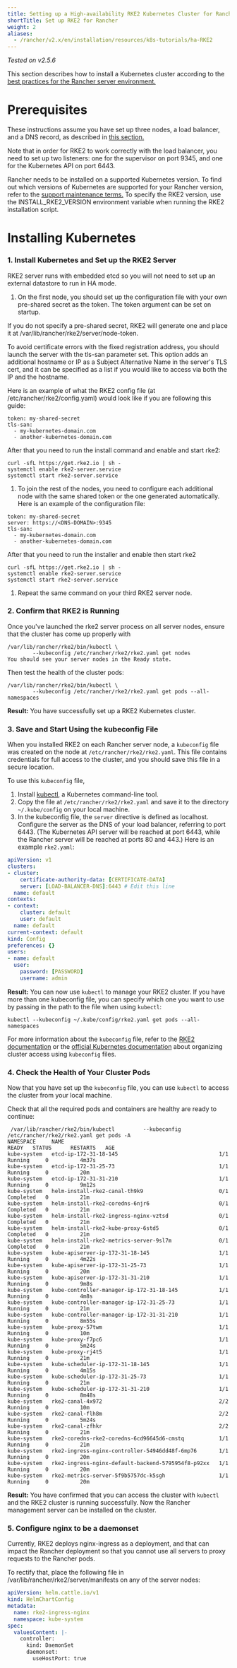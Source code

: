 ```yaml
---
title: Setting up a High-availability RKE2 Kubernetes Cluster for Rancher
shortTitle: Set up RKE2 for Rancher
weight: 2
aliases:
  - /rancher/v2.x/en/installation/resources/k8s-tutorials/ha-RKE2
---
```

_Tested on v2.5.6_

This section describes how to install a Kubernetes cluster according to the [best practices for the Rancher server environment.]({{<baseurl>}}/rancher/v2.x/en/overview/architecture-recommendations/#environment-for-kubernetes-installations)

# Prerequisites

These instructions assume you have set up three nodes, a load balancer, and a DNS record, as described in [this section.]({{<baseurl>}}/rancher/v2.5/en/installation/resources/k8s-tutorials/infrastructure-tutorials/infra-for-rke2-ha)

Note that in order for RKE2 to work correctly with the load balancer, you need to set up two listeners: one for the supervisor on port 9345, and one for the Kubernetes API on port 6443.

Rancher needs to be installed on a supported Kubernetes version. To find out which versions of Kubernetes are supported for your Rancher version, refer to the [support maintenance terms.](https://rancher.com/support-maintenance-terms/) To specify the RKE2 version, use the INSTALL_RKE2_VERSION environment variable when running the RKE2 installation script.
# Installing Kubernetes

### 1. Install Kubernetes and Set up the RKE2 Server

RKE2 server runs with embedded etcd so you will not need to set up an external datastore to run in HA mode.

1. On the first node, you should set up the configuration file with your own pre-shared secret as the token. The token argument can be set on startup.

If you do not specify a pre-shared secret, RKE2 will generate one and place it at /var/lib/rancher/rke2/server/node-token.

To avoid certificate errors with the fixed registration address, you should launch the server with the tls-san parameter set. This option adds an additional hostname or IP as a Subject Alternative Name in the server's TLS cert, and it can be specified as a list if you would like to access via both the IP and the hostname.

Here is an example of what the RKE2 config file (at /etc/rancher/rke2/config.yaml) would look like if you are following this guide:

```
token: my-shared-secret
tls-san:
  - my-kubernetes-domain.com
  - another-kubernetes-domain.com
```
After that you need to run the install command and enable and start rke2:
```
curl -sfL https://get.rke2.io | sh -
systemctl enable rke2-server.service
systemctl start rke2-server.service
```
1. To join the rest of the nodes, you need to configure each additional node with the same shared token or the one generated automatically. Here is an example of the configuration file:
```
token: my-shared-secret
server: https://<DNS-DOMAIN>:9345
tls-san:
  - my-kubernetes-domain.com
  - another-kubernetes-domain.com
```
After that you need to run the installer and enable then start rke2
```
curl -sfL https://get.rke2.io | sh -
systemctl enable rke2-server.service
systemctl start rke2-server.service
```

1. Repeat the same command on your third RKE2 server node.

### 2. Confirm that RKE2 is Running

Once you've launched the rke2 server process on all server nodes, ensure that the cluster has come up properly with

```
/var/lib/rancher/rke2/bin/kubectl \
        --kubeconfig /etc/rancher/rke2/rke2.yaml get nodes
You should see your server nodes in the Ready state.
```

Then test the health of the cluster pods:
```
/var/lib/rancher/rke2/bin/kubectl \
        --kubeconfig /etc/rancher/rke2/rke2.yaml get pods --all-namespaces
```

**Result:** You have successfully set up a RKE2 Kubernetes cluster.

### 3. Save and Start Using the kubeconfig File

When you installed RKE2 on each Rancher server node, a `kubeconfig` file was created on the node at `/etc/rancher/rke2/rke2.yaml`. This file contains credentials for full access to the cluster, and you should save this file in a secure location.

To use this `kubeconfig` file, 

1. Install [kubectl,](https://kubernetes.io/docs/tasks/tools/install-kubectl/#install-kubectl) a Kubernetes command-line tool.
2. Copy the file at `/etc/rancher/rke2/rke2.yaml` and save it to the directory `~/.kube/config` on your local machine.
3. In the kubeconfig file, the `server` directive is defined as localhost. Configure the server as the DNS of your load balancer, referring to port 6443. (The Kubernetes API server will be reached at port 6443, while the Rancher server will be reached at ports 80 and 443.) Here is an example `rke2.yaml`:

```yml
apiVersion: v1
clusters:
- cluster:
    certificate-authority-data: [CERTIFICATE-DATA]
    server: [LOAD-BALANCER-DNS]:6443 # Edit this line
  name: default
contexts:
- context:
    cluster: default
    user: default
  name: default
current-context: default
kind: Config
preferences: {}
users:
- name: default
  user:
    password: [PASSWORD]
    username: admin
```

**Result:** You can now use `kubectl` to manage your RKE2 cluster. If you have more than one kubeconfig file, you can specify which one you want to use by passing in the path to the file when using `kubectl`:

```
kubectl --kubeconfig ~/.kube/config/rke2.yaml get pods --all-namespaces
```

For more information about the `kubeconfig` file, refer to the [RKE2 documentation](https://docs.rke2.io/cluster_access/) or the [official Kubernetes documentation](https://kubernetes.io/docs/concepts/configuration/organize-cluster-access-kubeconfig/) about organizing cluster access using `kubeconfig` files.

### 4. Check the Health of Your Cluster Pods

Now that you have set up the `kubeconfig` file, you can use `kubectl` to access the cluster from your local machine.

Check that all the required pods and containers are healthy are ready to continue:

```
 /var/lib/rancher/rke2/bin/kubectl         --kubeconfig /etc/rancher/rke2/rke2.yaml get pods -A
NAMESPACE     NAME                                                 READY   STATUS      RESTARTS   AGE
kube-system   etcd-ip-172-31-18-145                                1/1     Running     0          4m37s
kube-system   etcd-ip-172-31-25-73                                 1/1     Running     0          20m
kube-system   etcd-ip-172-31-31-210                                1/1     Running     0          9m12s
kube-system   helm-install-rke2-canal-th9k9                        0/1     Completed   0          21m
kube-system   helm-install-rke2-coredns-6njr6                      0/1     Completed   0          21m
kube-system   helm-install-rke2-ingress-nginx-vztsd                0/1     Completed   0          21m
kube-system   helm-install-rke2-kube-proxy-6std5                   0/1     Completed   0          21m
kube-system   helm-install-rke2-metrics-server-9sl7m               0/1     Completed   0          21m
kube-system   kube-apiserver-ip-172-31-18-145                      1/1     Running     0          4m22s
kube-system   kube-apiserver-ip-172-31-25-73                       1/1     Running     0          20m
kube-system   kube-apiserver-ip-172-31-31-210                      1/1     Running     0          9m8s
kube-system   kube-controller-manager-ip-172-31-18-145             1/1     Running     0          4m8s
kube-system   kube-controller-manager-ip-172-31-25-73              1/1     Running     0          21m
kube-system   kube-controller-manager-ip-172-31-31-210             1/1     Running     0          8m55s
kube-system   kube-proxy-57twm                                     1/1     Running     0          10m
kube-system   kube-proxy-f7pc6                                     1/1     Running     0          5m24s
kube-system   kube-proxy-rj4t5                                     1/1     Running     0          21m
kube-system   kube-scheduler-ip-172-31-18-145                      1/1     Running     0          4m15s
kube-system   kube-scheduler-ip-172-31-25-73                       1/1     Running     0          21m
kube-system   kube-scheduler-ip-172-31-31-210                      1/1     Running     0          8m48s
kube-system   rke2-canal-4x972                                     2/2     Running     0          10m
kube-system   rke2-canal-flh8m                                     2/2     Running     0          5m24s
kube-system   rke2-canal-zfhkr                                     2/2     Running     0          21m
kube-system   rke2-coredns-rke2-coredns-6cd96645d6-cmstq           1/1     Running     0          21m
kube-system   rke2-ingress-nginx-controller-54946dd48f-6mp76       1/1     Running     0          20m
kube-system   rke2-ingress-nginx-default-backend-5795954f8-p92xx   1/1     Running     0          20m
kube-system   rke2-metrics-server-5f9b5757dc-k5sgh                 1/1     Running     0          20m
```

**Result:** You have confirmed that you can access the cluster with `kubectl` and the RKE2 cluster is running successfully. Now the Rancher management server can be installed on the cluster.

### 5. Configure nginx to be a daemonset

Currently, RKE2 deploys nginx-ingress as a deployment, and that can impact the Rancher deployment so that you cannot use all servers to proxy requests to the Rancher pods.

To rectify that, place the following file in /var/lib/rancher/rke2/server/manifests on any of the server nodes:

```yaml
apiVersion: helm.cattle.io/v1
kind: HelmChartConfig
metadata:
  name: rke2-ingress-nginx
  namespace: kube-system
spec:
  valuesContent: |-
    controller:
      kind: DaemonSet
      daemonset:
        useHostPort: true
```

